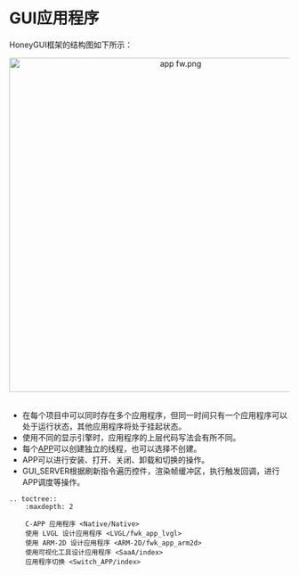 # GUI应用程序

HoneyGUI框架的结构图如下所示：
  
  
<div style="text-align: center"><img width= "600" src="https://foruda.gitee.com/images/1721199084691160190/537fa787_13408154.png" alt="app fw.png"></div><br/>

  +  在每个项目中可以同时存在多个应用程序，但同一时间只有一个应用程序可以处于运行状态，其他应用程序将处于挂起状态。
  +  使用不同的显示引擎时，应用程序的上层代码写法会有所不同。
  +  每个[APP](/Glossary.rst#term-APP)可以创建独立的线程，也可以选择不创建。
  +  APP可以进行安装、打开、关闭、卸载和切换的操作。
  +  GUI_SERVER根据刷新指令遍历控件，渲染帧缓冲区，执行触发回调，进行APP调度等操作。


```eval_rst
.. toctree::
    :maxdepth: 2

    C-APP 应用程序 <Native/Native>
    使用 LVGL 设计应用程序 <LVGL/fwk_app_lvgl>
    使用 ARM-2D 设计应用程序 <ARM-2D/fwk_app_arm2d>
    使用可视化工具设计应用程序 <SaaA/index>
    应用程序切换 <Switch_APP/index>
```
